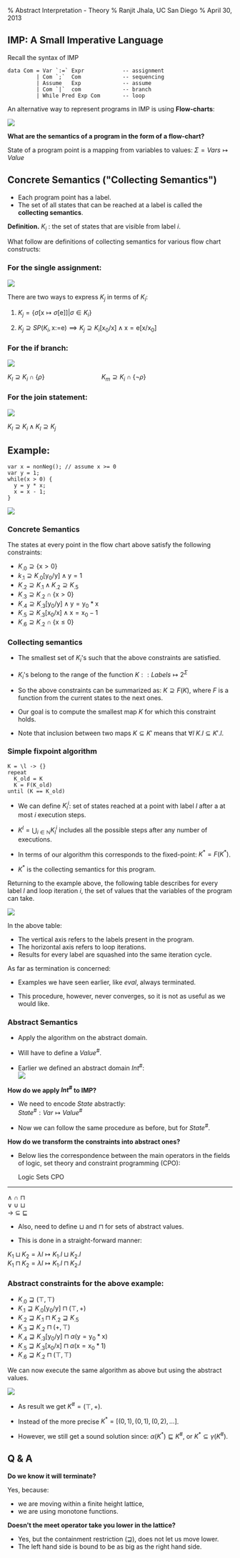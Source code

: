 % Abstract Interpretation - Theory 
% Ranjit Jhala, UC San Diego
% April 30, 2013



## IMP: A Small Imperative Language

Recall the syntax of IMP

~~~~~{.haskell}
data Com = Var `:=` Expr            -- assignment
         | Com `;`  Com             -- sequencing
         | Assume   Exp             -- assume 
         | Com `|`  com             -- branch
         | While Pred Exp Com       -- loop
~~~~~

An alternative way to represent programs in IMP is using **Flow-charts**:

![](../static/absint/flow-charts.png)

**What are the semantics of a program in the form of a flow-chart?**

State of a program point is a mapping from variables to values: $\Sigma = Vars \mapsto Value$

## Concrete Semantics ("Collecting Semantics")

- Each program point has a label. 
- The set of all states that can be reached at a label is called the **collecting semantics**. 

**Definition.** $K_i$ : the set of states that are visible from label $i$.

What follow are definitions of collecting semantics for various flow chart constructs:

### For the single assignment:

![](../static/absint/assign.png)

There are two ways to express $K_j$ in terms of $K_i$:

1. $K_j = \{\sigma\left[\text{x}\mapsto\sigma\left[\text{e}\right]\right] | \sigma \in K_i\}$

2. $K_j \supseteq SP(K_i, \text{x:=e}) \implies K_j \supseteq K_i[\text{x}_0/\text{x}] \wedge \text{x} = \text{e}[\text{x}/\text{x}_0]$

### For the if branch:

![](../static/absint/if.png)


$K_l \supseteq K_i \cap \{\rho\} \qquad\qquad\qquad\qquad K_m\supseteq K_i \cap \{\neg\rho\}$ 


### For the join statement:

![](../static/absint/join.png)

$K_l \supseteq K_i \wedge K_l\supseteq K_j$ 




## Example:

~~~~~{.javascript}
var x = nonNeg(); // assume x >= 0
var y = 1;
while(x > 0) {
  y = y * x;
  x = x - 1;
}
~~~~~

![](../static/absint/example.png)


### Concrete Semantics

The states at every point in the flow chart above satisfy the following constraints:

* $K_{.0} \supseteq \{\text{x} > 0\}$
* $k_{.1} \supseteq K_{.0}[\text{y}_0/\text{y}] \wedge \text{y} = 1$
* $K_{.2} \supseteq K_{.1} \wedge K_{.2} \supseteq K_{.5}$
* $K_{.3} \supseteq K_{.2} \cap \{\text{x} > 0\}$
* $K_{.4} \supseteq K_{.3}[\text{y}_0/\text{y}] \wedge \text{y} = \text{y}_0 * \text{x}$
* $K_{.5} \supseteq K_{.3}[\text{x}_0/\text{x}] \wedge \text{x} = \text{x}_0 - 1$
* $K_{.6} \supseteq K_{.2} \cap \{\text{x} \leq 0\}$

### Collecting semantics
- The smallest set of $K_i$'s such that the above constraints are satisfied. 

- $K_i$'s belong to the range of the function $K:: Labels \mapsto 2^{\Sigma}$

- So the above constraints can be summarized as: $K \supseteq F(K)$, 
  where $F$ is a function from the current states to the next ones. 
  
- Our goal is to compute the smallest map $K$ for which this constraint holds. 

- Note that inclusion between two maps $K \subseteq K'$ means that 
  $\forall l\ K.l \subseteq K'.l$.

### Simple fixpoint algorithm

~~~~~
K = \l -> {}
repeat
  K_old = K
  K = F(K_old)
until (K == K_old)
~~~~~

- We can define $K_l^i$: set of states reached at a point with label $l$
  after a at most $i$ execution steps.
  
- $K^l = \bigcup_{i\in \mathbb{N}}  K_l^i$ includes all the possible steps 
  after any number of executions.

- In terms of our algorithm this corresponds to the fixed-point: $K^* = F(K^*)$. 

- $K^*$ is the collecting semantics for this program.

Returning to the example above, the following table describes for every label 
$l$ and loop iteration $i$, the set of values that the variables of the program 
can take.

![](../static/absint/lec-absint-table-conc.png)

In the above table:

- The vertical axis refers to the labels present in the program.
- The horizontal axis refers to loop iterations.
- Results for every label are squashed into the same iteration cycle.

As far as termination is concerned:

- Examples we have seen earlier, like *eval*, always terminated.

- This procedure, however, never converges, so it is not as useful as we would like. 


### Abstract Semantics

- Apply the algorithm on the abstract domain.

- Will have to define a $Value^{\#}$. 

- Earlier we defined an abstract domain $Int^{\#}$:\
![](../static/absint/simple-lat.png)

**How do we apply $Int^{\#}$ to IMP?**

- We need to encode $State$ abstractly:\
$State^{\#} : Var \mapsto Value^{\#}$

- Now we can follow the same procedure as before, but for $State^{\#}$.


**How do we transform the constraints into abstract ones?**

- Below lies the correspondence between the main operators in the 
fields of logic, set theory and constraint programming (CPO):

  Logic                Sets           CPO
---------------    ------------   --------------
$\wedge$           $\cap$         $\sqcap$          
$\vee$             $\cup$         $\sqcup$          
$\rightarrow$      $\subseteq$    $\sqsubseteq$      

- Also, need to define $\sqcup$ and $\sqcap$ for sets of abstract values. 

- This is done in a straight-forward manner:

$K_1 \sqcup K_2 = \lambda l \mapsto K_1.l \sqcup K_2.l$\
$K_1 \sqcap K_2 = \lambda l \mapsto K_1.l \sqcap K_2.l$

### Abstract constraints for the above example:

* $K_{.0} \sqsupseteq (\top, \top)$
* $K_{.1} \sqsupseteq K_{.0}[\text{y}_0/\text{y}] \sqcap (\top,+)$
* $K_{.2} \sqsupseteq K_{.1} \sqcap K_{.2} \sqsupseteq K_{.5}$
* $K_{.3} \sqsupseteq K_{.2} \sqcap (+, \top)$
* $K_{.4} \sqsupseteq K_{.3}[\text{y}_0/\text{y}] \sqcap \alpha(\text{y} = \text{y}_0 * \text{x})$
* $K_{.5} \sqsupseteq K_{.3}[\text{x}_0/\text{x}] \sqcap \alpha(\text{x} = \text{x}_0 * 1)$
* $K_{.6} \sqsupseteq K_{.2} \sqcap (\top, \top)$

We can now execute the same algorithm as above but using the abstract values.


![](../static/absint/lec-absint-table-abs.png)

- As result we get $K^{\#} = (\top, +)$.

- Instead of the more precise $K^* = [(0,1),(0,1),(0,2),\dots]$. 

- However, we still get a sound solution since: 
  $\alpha(K^*) \sqsubseteq K^{\#}$, or $K^* \subseteq \gamma(K^{\#})$.


## Q & A

**Do we know it will terminate?**

Yes, because:

- we are moving within a finite height lattice,
- we are using monotone functions.

**Doesn't the meet operator take you lower in the lattice?**

- Yes, but the containment restriction ($\sqsupseteq$), does not let us move lower.
- The left hand side is bound to be as big as the right hand side.
